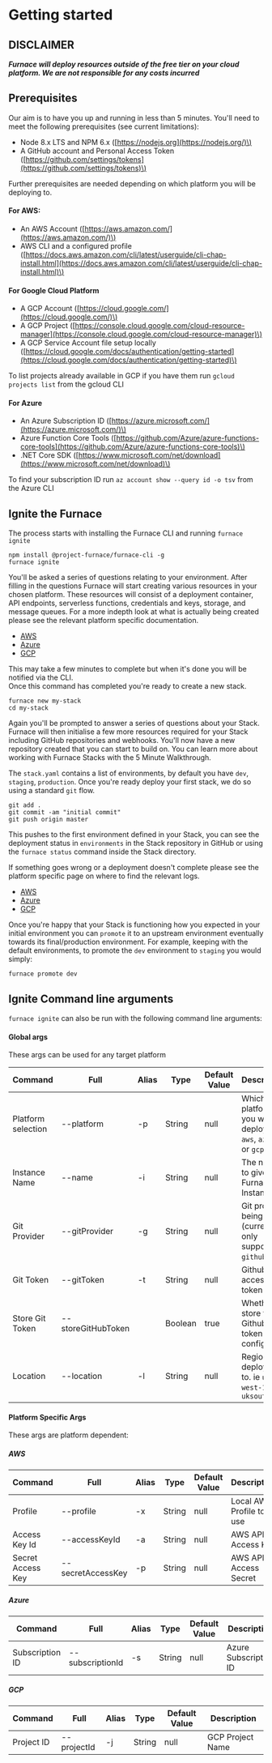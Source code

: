 # Getting started

## DISCLAIMER 

***Furnace will deploy resources outside of the free tier on your cloud platform.  We are not responsible for any costs incurred***


## Prerequisites

Our aim is to have you up and running in less than 5 minutes. You'll need to meet the following prerequisites \(see current limitations\):

* Node 8.x LTS and NPM 6.x \([https://nodejs.org](https://nodejs.org/)\)
* A GitHub account and Personal Access Token \([https://github.com/settings/tokens](https://github.com/settings/tokens)\)

Further prerequisites are needed depending on which platform you will be deploying to.

#### For AWS: 
* An AWS Account \([https://aws.amazon.com/](https://aws.amazon.com/)\)
* AWS CLI and a configured profile \([https://docs.aws.amazon.com/cli/latest/userguide/cli-chap-install.html](https://docs.aws.amazon.com/cli/latest/userguide/cli-chap-install.html)\)

#### For Google Cloud Platform 
* A GCP Account \([https://cloud.google.com/](https://cloud.google.com/)\)
* A GCP Project \([https://console.cloud.google.com/cloud-resource-manager](https://console.cloud.google.com/cloud-resource-manager)\)
* A GCP Service Account file setup locally \([https://cloud.google.com/docs/authentication/getting-started](https://cloud.google.com/docs/authentication/getting-started)\)

To list projects already available in GCP if you have them run `gcloud projects list` from the gcloud CLI

#### For Azure 
* An Azure Subscription ID \([https://azure.microsoft.com/](https://azure.microsoft.com/)\)
* Azure Function Core Tools \([https://github.com/Azure/azure-functions-core-tools](https://github.com/Azure/azure-functions-core-tools)\)
* .NET Core SDK \([https://www.microsoft.com/net/download](https://www.microsoft.com/net/download)\)

To find your subscription ID run `az account show --query id -o tsv` from the Azure CLI

## Ignite the Furnace
The process starts with installing the Furnace CLI and running `furnace ignite`

```text
npm install @project-furnace/furnace-cli -g
furnace ignite
```

You'll be asked a series of questions relating to your environment. After filling in the questions Furnace will start creating various resources in your chosen platform.
These resources will consist of a deployment container, API endpoints, serverless functions, credentials and keys, storage, and message queues. 
For a more indepth look at what is actually being created please see the relevant platform specific documentation.

- [AWS](./system-architecture/aws-overview.md)
- [Azure](./system-architecture/azure-overview.md)
- [GCP](./system-architecture/gcp-overview.md)

This may take a few minutes to complete but when it's done you will be notified via the CLI.    
Once this command has completed you're ready to create a new stack.

```text
furnace new my-stack
cd my-stack
```

Again you'll be prompted to answer a series of questions about your Stack.  Furnace will then initialise a few more resources 
required for your Stack including GitHub repositories and webhooks.  You'll now have a new repository created that 
you can start to build on. You can learn more about working with Furnace Stacks with the 5 Minute Walkthrough.

The `stack.yaml` contains a list of environments, by default you have `dev`, `staging`, `production`. 
Once you're ready deploy your first stack, we do so using a standard `git` flow.

```text
git add .
git commit -am "initial commit"
git push origin master
```

This pushes to the first environment defined in your Stack, you can see the deployment status in `environments` 
in the Stack repository in GitHub or using the `furnace status` command inside the Stack directory.  

If something goes wrong or a deployment doesn't complete please see the platform specific page on where to find the relevant logs.

- [AWS](./system-architecture/aws-overview.md#log-locations)
- [Azure](./system-architecture/azure-overview.md#log-locations)
- [GCP](./system-architecture/gcp-overview.md#log-locations)

Once you're happy that your Stack is functioning how you expected in your initial environment you can `promote` 
it to an upstream environment eventually towards its final/production environment. For example, keeping with the 
default environments, to promote the `dev` environment to `staging` you would simply:

```text
furnace promote dev
```

## Ignite Command line arguments

`furnace ignite` can also be run with the following command line arguments:

#### Global args

These args can be used for any target platform

| Command  | Full  | Alias   | Type   | Default Value   | Description |
|---|---|---|---|---|---|
| Platform selection  | --platform   | -p   | String   | null | Which platform you will deploy to `aws`, `azure` or `gcp` |
| Instance Name  | --name  | -i  | String  | null | The name to give your Furnace Instance |
| Git Provider  | --gitProvider  | -g   | String  | null | Git provider being used (currently only supporting `github`) |
| Git Token | --gitToken | -t | String | null | Github access token |
| Store Git Token | --storeGitHubToken | | Boolean | true | Whether to store the Github token in the config |
| Location | --location| -l | String | null | Region deploying to. ie `us-west-1` or `uksouth` |

#### Platform Specific Args

These args are platform dependent: 

##### AWS
| Command  | Full  | Alias   | Type   | Default Value   | Description |
|---|---|---|---|---|---|
| Profile | --profile | -x | String | null | Local AWS Profile to use |
| Access Key Id | --accessKeyId | -a | String | null | AWS API Access Key |
| Secret Access Key | --secretAccessKey | -p | String | null| AWS API Access Secret |

##### Azure
| Command  | Full  | Alias   | Type   | Default Value   | Description |
|---|---|---|---|---|---|
| Subscription ID| --subscriptionId|-s|String|null| Azure Subscription ID |

##### GCP
| Command  | Full  | Alias   | Type   | Default Value   | Description |
|---|---|---|---|---|---|
| Project ID| --projectId|-j|String|null| GCP Project Name|
